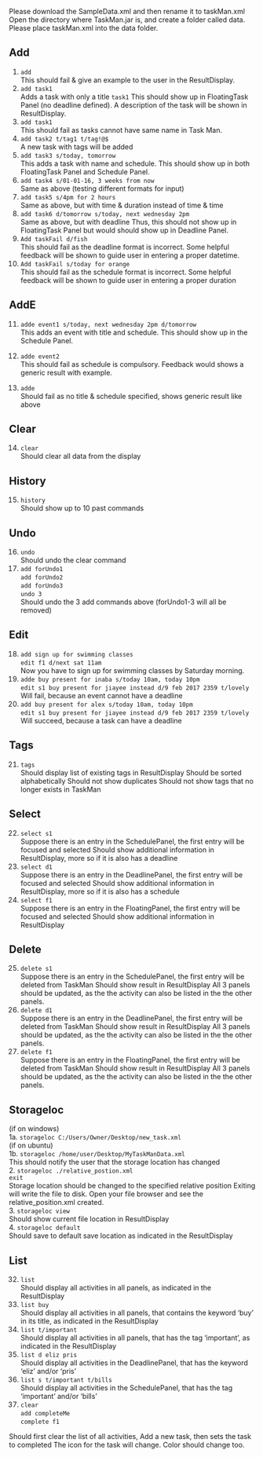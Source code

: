 Please download the SampleData.xml and then rename it to taskMan.xml
Open the directory where TaskMan.jar is, and create a folder called data.
Please place taskMan.xml into the data folder.




## Add


1. `add`<br>
This should fail & give an example to the user in the ResultDisplay.
2. `add task1`<br>
Adds a task with only a title `task1`
This should show up in FloatingTask Panel (no deadline defined).
A description of the task will be shown in ResultDisplay.
3. `add task1`<br>
This should fail as tasks cannot have same name in Task Man.
4. `add task2 t/tag1 t/tag!@$`<br>
A new task with tags will be added
5. `add task3 s/today, tomorrow`<br>
This adds a task with name and schedule.
This should show up in both FloatingTask Panel and Schedule Panel.
6. `add task4 s/01-01-16, 3 weeks from now`<br>
Same as above (testing different formats for input)
7. `add task5 s/4pm for 2 hours`<br>
Same as above, but with time & duration instead of time & time
8. `add task6 d/tomorrow s/today, next wednesday 2pm`<br>
Same as above, but with deadline
Thus, this should not show up in FloatingTask Panel but would should show up in Deadline Panel.
9. `Add taskFail d/fish`<br>
This should fail as the deadline format is incorrect.
Some helpful feedback will be shown to guide user in entering a proper datetime.
10. `Add taskFail s/today for orange`<br>
This should fail as the schedule format is incorrect.
Some helpful feedback will be shown to guide user in entering a proper duration


## AddE


11. `adde event1 s/today, next wednesday 2pm d/tomorrow`<br>
This adds an event with title and schedule.
This should show up in the Schedule Panel.


12. `adde event2`<br>
This should fail as schedule is compulsory.
Feedback would shows a generic result with example.


13. `adde`<br>
Should fail as no title & schedule specified, shows generic result like above


## Clear


14. `clear`<br>
Should clear all data from the display


## History


15. `history`<br>
Should show up to 10 past commands


## Undo


16. `undo`<br>
Should undo the clear command
17. `add forUndo1`<br>
`add forUndo2`<br>
`add forUndo3`<br>
`undo 3`<br>
Should undo the 3 add commands above (forUndo1-3 will all be removed)


## Edit


18. `add sign up for swimming classes`<br>
`edit f1 d/next sat 11am`<br>
Now you have to sign up for swimming classes by Saturday morning.
19. `adde buy present for inaba s/today 10am, today 10pm`<br>
`edit s1 buy present for jiayee instead d/9 feb 2017 2359 t/lovely`<br>
Will fail, because an event cannot have a deadline
20. `add buy present for alex s/today 10am, today 10pm`<br>
`edit s1 buy present for jiayee instead d/9 feb 2017 2359 t/lovely`<br>
Will succeed, because a task can have a deadline




## Tags


21. `tags`<br>
Should display list of existing tags in ResultDisplay
Should be sorted alphabetically
Should not show duplicates
Should not show tags that no longer exists in TaskMan


## Select


22. `select s1`<br>
Suppose there is an entry in the SchedulePanel, the first entry will be focused and selected
Should show additional information in ResultDisplay, more so if it is also has a deadline
23. `select d1`<br>
Suppose there is an entry in the DeadlinePanel, the first entry will be focused and selected
Should show additional information in ResultDisplay, more so if it is also has a schedule
24. `select f1`<br>
Suppose there is an entry in the FloatingPanel, the first entry will be focused and selected
Should show additional information in ResultDisplay


## Delete


25. `delete s1`<br>
Suppose there is an entry in the SchedulePanel, the first entry will be deleted from TaskMan
Should show result in ResultDisplay
All 3 panels should be updated, as the the activity can also be listed in the the other panels.
26. `delete d1`<br>
Suppose there is an entry in the DeadlinePanel, the first entry will be deleted from TaskMan
Should show result in ResultDisplay
All 3 panels should be updated, as the the activity can also be listed in the the other panels.
27. `delete f1`<br>
Suppose there is an entry in the FloatingPanel, the first entry will be deleted from TaskMan
Should show result in ResultDisplay
All 3 panels should be updated, as the the activity can also be listed in the the other panels.


## Storageloc


(if on windows)<br>
1a. `storageloc C:/Users/Owner/Desktop/new_task.xml`<br>
(if on ubuntu)<br>
1b. `storageloc /home/user/Desktop/MyTaskManData.xml`<br>
This should notify the user that the storage location has changed<br>
2. `storageloc ./relative_postion.xml`<br>
`exit`<br>
Storage location should be changed to the specified relative position
Exiting will write the file to disk. Open your file browser and see the relative_position.xml created.<br>
3. `storageloc view`<br>
Should show current file location in ResultDisplay<br>
4. `storageloc default`<br>
Should save to default save location as indicated in the ResultDisplay<br>




## List


32. `list`<br>
Should display all activities in all panels, as indicated in the ResultDisplay
33. `list buy`<br>
Should display all activities in all panels, that contains the keyword ‘buy’ in its title, as indicated in the ResultDisplay
34. `list t/important`<br>
Should display all activities in all panels, that has the tag ‘important’, as indicated in the ResultDisplay
35. `list d eliz pris`<br>
Should display all activities in the DeadlinePanel, that has the keyword ‘eliz’ and/or ‘pris’
36. `list s t/important t/bills`<br>
Should display all activities in the SchedulePanel, that has the tag ‘important’ and/or ‘bills’
37. `clear`<br>
`add completeMe`<br>
`complete f1`<br>


Should first clear the list of all activities,
Add a new task, then sets the task to completed
The icon for the task will change. Color should change too.